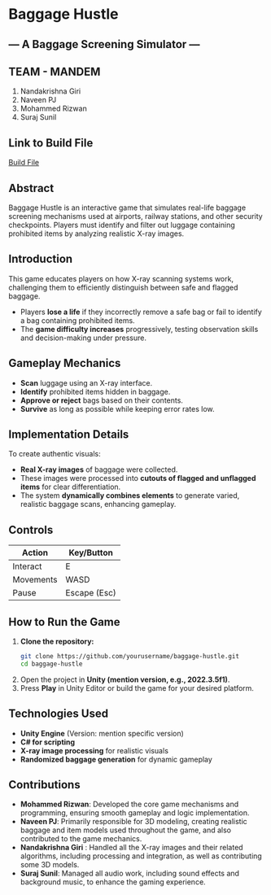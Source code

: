 # Baggage Hustle

## — A Baggage Screening Simulator —
## TEAM - MANDEM
1. Nandakrishna Giri  
2. Naveen PJ 
3. Mohammed Rizwan
4. Suraj Sunil 
## Link to Build File
[Build File](https://drive.google.com/drive/folders/17CPuz5Uz3OlIx8Y6NFSQqy0-M0PbKZmJ?usp=sharing)

## Abstract
Baggage Hustle is an interactive game that simulates real-life baggage screening mechanisms used at airports, railway stations, and other security checkpoints. Players must identify and filter out luggage containing prohibited items by analyzing realistic X-ray images.

## Introduction
This game educates players on how X-ray scanning systems work, challenging them to efficiently distinguish between safe and flagged baggage.  
- Players **lose a life** if they incorrectly remove a safe bag or fail to identify a bag containing prohibited items.  
- The **game difficulty increases** progressively, testing observation skills and decision-making under pressure.  

## Gameplay Mechanics
- **Scan** luggage using an X-ray interface.
- **Identify** prohibited items hidden in baggage.
- **Approve or reject** bags based on their contents.
- **Survive** as long as possible while keeping error rates low.

## Implementation Details
To create authentic visuals:  
- **Real X-ray images** of baggage were collected.  
- These images were processed into **cutouts of flagged and unflagged items** for clear differentiation.  
- The system **dynamically combines elements** to generate varied, realistic baggage scans, enhancing gameplay.  

## Controls
| Action            | Key/Button      |
|------------------|------------------|
| Interact         | E                |
| Movements        | WASD             |
| Pause            | Escape (Esc)     |

## How to Run the Game
1. **Clone the repository:**  
   ```bash
   git clone https://github.com/yourusername/baggage-hustle.git
   cd baggage-hustle
   ```
2. Open the project in **Unity (mention version, e.g., 2022.3.5f1)**.  
3. Press **Play** in Unity Editor or build the game for your desired platform.


## Technologies Used
- **Unity Engine** (Version: mention specific version)  
- **C# for scripting**  
- **X-ray image processing** for realistic visuals  
- **Randomized baggage generation** for dynamic gameplay

## Contributions

- **Mohammed Rizwan**: Developed the core game mechanisms and programming, ensuring smooth gameplay and logic implementation.
- **Naveen PJ**: Primarily responsible for 3D modeling, creating realistic baggage and item models used throughout the game, and also contributed to the game mechanics.
- **Nandakrishna Giri** : Handled all the X-ray images and their related algorithms, including processing and integration, as well as contributing some 3D models.
- **Suraj Sunil**: Managed all audio work, including sound effects and background music, to enhance the gaming experience.


